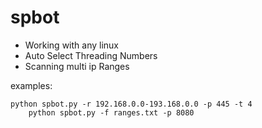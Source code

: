 # spbot

- Working with any linux
- Auto Select Threading Numbers
- Scanning multi ip Ranges 


examples:

	python spbot.py -r 192.168.0.0-193.168.0.0 -p 445 -t 4
        python spbot.py -f ranges.txt -p 8080

